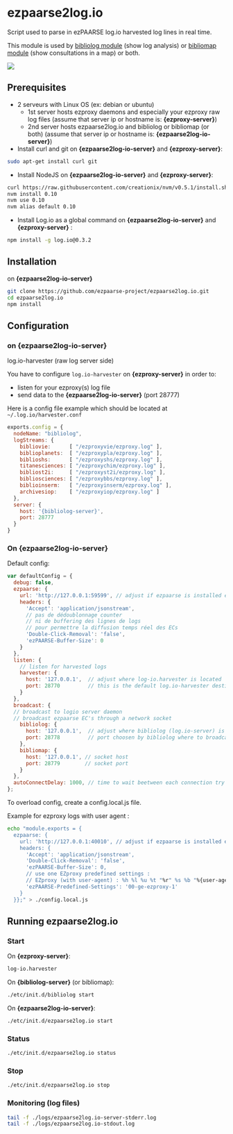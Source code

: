 # ezpaarse2log.io

Script used to parse in ezPAARSE log.io harvested log lines in real time.

This module is used by <a href="https://github.com/ezpaarse-project/bibliolog">bibliolog module</a> (show log analysis) or <a href="https://github.com/ezpaarse-project/bibliomap">bibliomap module</a> (show consultations in a map) or both.

<img src="https://docs.google.com/drawings/d/1bkxEEBL1kLzH76dkIYFzspYHOVajDjQHCijU3mxJLnM/pub?w=694&amp;h=519">

## Prerequisites

  * 2 serveurs with Linux OS (ex: debian or ubuntu)
    * 1st server hosts ezproxy daemons and especially your ezproxy raw log files (assume that server ip or hostname is: **{ezproxy-server}**)
    * 2nd server hosts ezpaarse2log.io and bibliolog or bibliomap (or both) (assume that server ip or hostname is: **{ezpaarse2log-io-server}**)
  * Install curl and git on **{ezpaarse2log-io-server}** and **{ezproxy-server}**:
```bash
sudo apt-get install curl git
```
  * Install NodeJS on **{ezpaarse2log-io-server}** and **{ezproxy-server}**:
```bash
curl https://raw.githubusercontent.com/creationix/nvm/v0.5.1/install.sh | sh
nvm install 0.10
nvm use 0.10
nvm alias default 0.10
```
  * Install Log.io as a global command on **{ezpaarse2log-io-server}** and **{ezproxy-server}** :
```bash
npm install -g log.io@0.3.2
```
## Installation

on **{ezpaarse2log-io-server}**

```bash
git clone https://github.com/ezpaarse-project/ezpaarse2log.io.git
cd ezpaarse2log.io
npm install
```

## Configuration

### on **{ezpaarse2log-io-server}**

log.io-harvester (raw log server side)

You have to configure ``log.io-harvester`` on **{ezproxy-server}** in order to:
  - listen for your ezproxy(s) log file
  - send data to the **{ezpaarse2log-io-server}** (port 28777)

Here is a config file example which should be located at ``~/.log.io/harvester.conf``
```javascript
exports.config = {                                                                                      
  nodeName: "bibliolog",                                                                                
  logStreams: {                                                                                         
    bibliovie:      [ "/ezproxyvie/ezproxy.log" ],                    
    biblioplanets:  [ "/ezproxypla/ezproxy.log" ],                    
    biblioshs:      [ "/ezproxyshs/ezproxy.log" ],                    
    titanesciences: [ "/ezproxychim/ezproxy.log" ],
    bibliost2i:     [ "/ezproxyst2i/ezproxy.log" ],
    bibliosciences: [ "/ezproxybbs/ezproxy.log" ],
    biblioinserm:   [ "/ezproxyinserm/ezproxy.log" ],
    archivesiop:    [ "/ezproxyiop/ezproxy.log" ]
  },
  server: {
    host: '{bibliolog-server}',
    port: 28777
  }
}
```
### On **{ezpaarse2log-io-server}**

Default config:
```javascript
var defaultConfig = {
  debug: false,
  ezpaarse: {
    url: 'http://127.0.0.1:59599', // adjust if ezpaarse is installed elsewhere
    headers: {
      'Accept': 'application/jsonstream',
      // pas de dédoublonnage counter 
      // ni de buffering des lignes de logs
      // pour permettre la diffusion temps réel des ECs
      'Double-Click-Removal': 'false',
      'ezPAARSE-Buffer-Size': 0
    }
  },
  listen: {
    // listen for harvested logs
    harvester: {
      host: '127.0.0.1',  // adjust where log-io.harvester is located
      port: 28770         // this is the default log.io-harvester destination port
    }
  },
  broadcast: {
  // broadcast to logio server daemon
  // broadcast ezpaarse EC's through a network socket
    bibliolog: {
      host: '127.0.0.1',  // adjust where bibliolog (log.io-server) is located
      port: 28778         // port choosen by bibliolog where to broadcast harvested logs + ezpaarse usage events
    },
    bibliomap: {
      host: '127.0.0.1', // socket host
      port: 28779        // socket port
    }
  },
  autoConnectDelay: 1000, // time to wait beetween each connection try
};

```

To overload config, create a config.local.js file.

Example for ezproxy logs with user agent :
```bash
echo "module.exports = {
  ezpaarse: {
    url: 'http://127.0.0.1:40010', // adjust if ezpaarse is installed elsewhere
    headers: {
      'Accept': 'application/jsonstream',
      'Double-Click-Removal': 'false',
      'ezPAARSE-Buffer-Size': 0,
      // use one EZproxy predefined settings : 
      // EZproxy (with user-agent) : %h %l %u %t "%r" %s %b "%{user-agent}<.*>"
      'ezPAARSE-Predefined-Settings': '00-ge-ezproxy-1'
    }
  }};" > ./config.local.js
```
## Running ezpaarse2log.io

### Start

On **{ezproxy-server}**:
```bash
log-io.harvester
```
On **{bibliolog-server}** (or bibliomap):
```bash
./etc/init.d/bibliolog start
```
On **{ezpaarse2log-io-server}**:
```bash
./etc/init.d/ezpaarse2log.io start
```

### Status

```bash
./etc/init.d/ezpaarse2log.io status
```

### Stop

```bash
./etc/init.d/ezpaarse2log.io stop
```

### Monitoring (log files)

```bash
tail -f ./logs/ezpaarse2log.io-server-stderr.log
tail -f ./logs/ezpaarse2log.io-stdout.log
```
